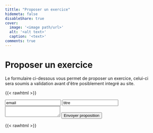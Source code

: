 ```yaml
---
tittle: "Proposer un exercice"
hidemeta: false
disableShare: true
cover:
  image: '<image path/url>'
  alt: '<alt text>'
  caption: '<text>'
comments: true
---
```


# Proposer un exercice

Le formulaire ci-dessous vous permet de proposer un exercice, celui-ci sera soumis a validation avant d'être posiblement integré au site.

{{< rawhtml >}}
<html>
<link rel="stylesheet" href="https://cdn.jsdelivr.net/simplemde/latest/simplemde.min.css">
<script src="https://cdn.jsdelivr.net/simplemde/latest/simplemde.min.js"></script>

<form action="../upload.php" method="post" enctype="multipart/form-data" >


<input type="email" value="email" name="email">

<input type="text" value="titre" name="titre">
<textarea name="content" id="filename"></textarea>
<input type="submit" value="Envoyer proposition" name="submit">

</form>

<script>
simplemde = new SimpleMDE({
        element: document.getElementById("filename"),
        spellChecker: false,
    });
simplemde.value("- Prérequis : 3 Mètres de track \n- Level : 3/5 \n- Blocker : Travailler le contact et la reformation \n- Jammer: Travailler le contact et l’esquive \n### Déroulement \n### Variante  \n### Points d’attention ");
</script>
</html>
{{< rawhtml >}}
